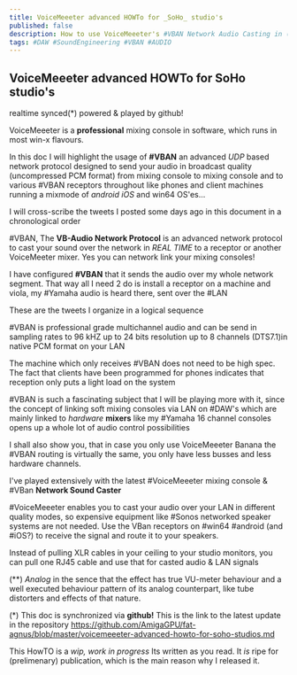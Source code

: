 ```yaml
---
title: VoiceMeeeter advanced HOWTo for _SoHo_ studio's
published: false
description: How to use VoiceMeeeter's #VBAN Network Audio Casting in (SoHo) studios
tags: #DAW #SoundEngineering #VBAN #AUDIO
---
```



## VoiceMeeeter advanced HOWTo for SoHo studio's 
realtime synced(*) powered & played by github!

VoiceMeeeter is a **professional** mixing console in software, which runs in most win-x flavours.

In this doc I will highlight the usage of **#VBAN** an advanced _UDP_ based network protocol designed to send your audio in broadcast quality (uncompressed PCM format) from mixing console to mixing console and to various #VBAN receptors throughout like phones and client machines running a mixmode of _android iOS_ and win64 OS'es...

I will cross-scribe the tweets I posted some days ago in this document in a chronological order

#VBAN, The **VB-Audio Network Protocol** is an advanced network protocol to cast your sound over the network in *REAL TIME* to a receptor or another VoiceMeeter mixer. Yes you can network link your mixing consoles!

I have configured **#VBAN** that it sends the audio over my whole network segment. That way all I need 2 do is install a receptor on a machine and viola, my #Yamaha audio is heard there, sent over the #LAN

These are the tweets I organize in a logical sequence

#VBAN is professional grade multichannel audio and can be send in sampling rates to 96 kHZ up to 24 bits resolution up to 8 channels (DTS7.1)in native PCM format on your LAN

The machine which only receives #VBAN does not need to be high spec. The fact that clients have been programmed for phones indicates that reception only puts a light load on the system

#VBAN is such a fascinating subject that I will be playing more with it, since the concept of linking soft mixing consoles via LAN on #DAW's which are mainly linked to *hardware* **mixers** like my #Yamaha 16 channel consoles opens up a whole lot of audio control possibilities

I shall also show you, that in case you only use VoiceMeeeter Banana the #VBAN routing is virtually the same, you only have less busses and less hardware channels.

I've played extensively with the latest #VoiceMeeeter mixing console & #VBan **Network Sound Caster**

#VoiceMeeeter enables you to cast your audio over your LAN in different quality modes, so expensive equipment like #Sonos networked speaker systems are not needed. Use the VBan receptors on #win64 #android (and #iOS?) to receive the signal and route it to your speakers.

Instead of pulling XLR cables in your ceiling to your studio monitors, you can pull  one RJ45 cable and use that for casted audio & LAN signals

(**)
_Analog_ in the sence that the effect has true VU-meter behaviour and a well executed behaviour pattern of its analog counterpart, like tube distorters and effects of that nature.

(*)
This doc is synchronized via **github!** This is the link to the latest update in the repository <https://github.com/AmigaGPU/fat-agnus/blob/master/voicemeeeter-advanced-howto-for-soho-studios.md>

This HowTO is a *wip, work in progress* Its written as you read. It _is_ ripe for (prelimenary) publication, which is the main reason why I released it.
